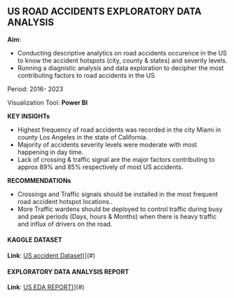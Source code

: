 
## US ROAD ACCIDENTS EXPLORATORY DATA ANALYSIS

**Aim**:
- Conducting descriptive analytics on road accidents occurence in the US to know the accident hotspots (city, county & states)  and severity levels.
- Running a diagnistic analysis and data exploration to decipher the most contributing factors to road accidents in the US
  
Period: 2016- 2023

Visualization Tool: **Power BI**

**KEY INSIGHTs**
- Highest frequency of road accidents was recorded in the city Miami in county Los Angeles in the state of California.
- Majority of accidents severity levels were moderate with most happening in day time.
- Lack of crossing & traffic signal are the major factors contributing to approx 89% and 85% respectively of most US accidents.

**RECOMMENDATIONs**
- Crossings and Traffic signals should be installed in the most frequent road accident hotspot locations..
- More Traffic wardens should be deployed to control traffic during busy and peak periods (Days, hours & Months) when there is heavy traffic and influx of drivers on the road. 

#### KAGGLE DATASET 
**Link**: [US accident Dataset)](https://www.google.com/url?q=https://www.kaggle.com/datasets/sobhanmoosavi/us-accidents&sa=D&source=editors&ust=1742223160643904&usg=AOvVaw0e_-FH7cw0jZumcWC3kMrS)](#)




#### EXPLORATORY DATA ANALYSIS REPORT
**Link**: [US EDA REPORT)](https://um6p-my.sharepoint.com/:u:/g/personal/abiola_ajao_um6p_ma/Ea3VHBG-y6NFoqnddO-UJWkBveZSj8I1IV4O6vWuJAHy6Q?e=UFne8Q
)](#)




